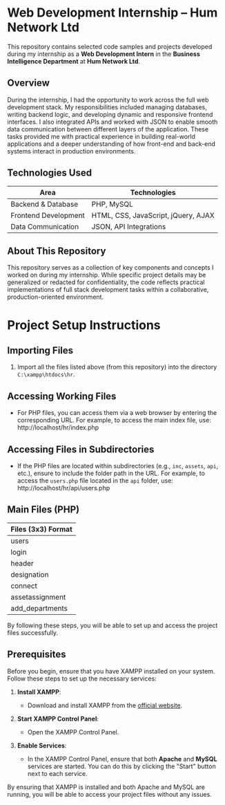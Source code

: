 # Web Development Internship – Hum Network Ltd

This repository contains selected code samples and projects developed during my internship as a **Web Development Intern** in the **Business Intelligence Department** at **Hum Network Ltd**.

## Overview

During the internship, I had the opportunity to work across the full web development stack. My responsibilities included managing databases, writing backend logic, and developing dynamic and responsive frontend interfaces. I also integrated APIs and worked with JSON to enable smooth data communication between different layers of the application. These tasks provided me with practical experience in building real-world applications and a deeper understanding of how front-end and back-end systems interact in production environments.

## Technologies Used

| Area                 | Technologies                          |
|----------------------|----------------------------------------|
| Backend & Database   | PHP, MySQL                             |
| Frontend Development | HTML, CSS, JavaScript, jQuery, AJAX    |
| Data Communication   | JSON, API Integrations                 |

## About This Repository

This repository serves as a collection of key components and concepts I worked on during my internship. While specific project details may be generalized or redacted for confidentiality, the code reflects practical implementations of full stack development tasks within a collaborative, production-oriented environment.

# Project Setup Instructions

## Importing Files

1. Import all the files listed above (from this repository) into the directory `C:\xampp\htdocs\hr`.

## Accessing Working Files

- For PHP files, you can access them via a web browser by entering the corresponding URL. For example, to access the main index file, use: http://localhost/hr/index.php

## Accessing Files in Subdirectories

- If the PHP files are located within subdirectories (e.g., `inc`, `assets`, `api`, etc.), ensure to include the folder path in the URL. For example, to access the `users.php` file located in the `api` folder, use: http://localhost/hr/api/users.php

## Main Files (PHP)
| Files (3x3) Format|
|----------------------------------------------------|
| users           | sidebar        | logout          |
| login           | location       | index           |
| header          | footer         | desks           |
| designation     | departments    | dashboard       |
| connect         | channels       | assets          |
| assetassignment | add_users      | add_designation |
| add_departments | add_channel    | add_assets      |

By following these steps, you will be able to set up and access the project files successfully.

## Prerequisites

Before you begin, ensure that you have XAMPP installed on your system. Follow these steps to set up the necessary services:

1. **Install XAMPP**: 
   - Download and install XAMPP from the [official website](https://www.apachefriends.org/index.html).

2. **Start XAMPP Control Panel**: 
   - Open the XAMPP Control Panel.

3. **Enable Services**: 
   - In the XAMPP Control Panel, ensure that both **Apache** and **MySQL** services are started. You can do this by clicking the "Start" button next to each service.

By ensuring that XAMPP is installed and both Apache and MySQL are running, you will be able to access your project files without any issues.
